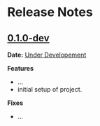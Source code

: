 # Release Notes

## [0.1.0-dev]

__Date:__ [Under Developement](https://github.com/jainmickey/hello-world-web/issues/1)

__Features__

- ...
- initial setup of project.

__Fixes__

- ...

[0.1.0-dev]: https://github.com/jainmickey/hello-world-web/compare/v0.0.0...master
